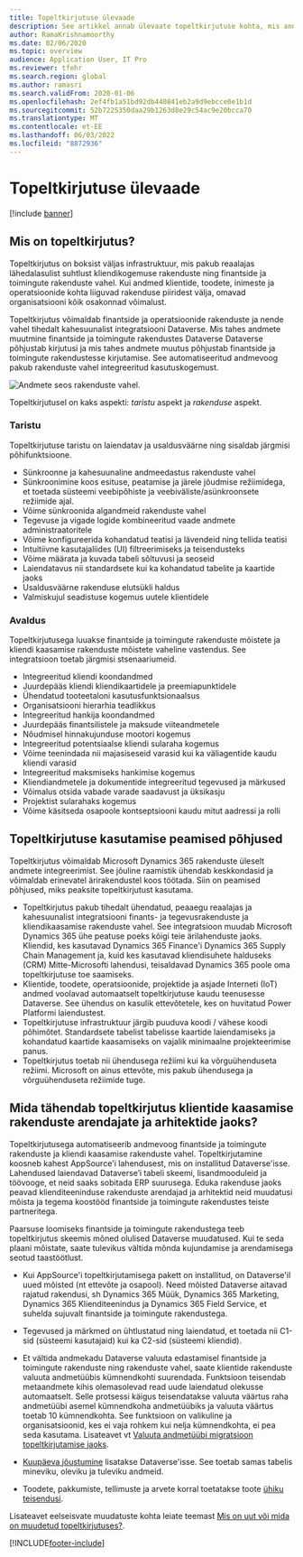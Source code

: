 ```yaml
---
title: Topeltkirjutuse ülevaade
description: See artikkel annab ülevaate topeltkirjutuse kohta, mis annab reaalajas lähedalasuvad suhtlused kliendikogemuse rakenduste ning finantside ja operatsioonide rakenduste vahel.
author: RamaKrishnamoorthy
ms.date: 02/06/2020
ms.topic: overview
audience: Application User, IT Pro
ms.reviewer: tfehr
ms.search.region: global
ms.author: ramasri
ms.search.validFrom: 2020-01-06
ms.openlocfilehash: 2ef4fb1a51bd92db440841eb2a9d9ebcce0e1b1d
ms.sourcegitcommit: 52b7225350daa29b1263d8e29c54ac9e20bcca70
ms.translationtype: MT
ms.contentlocale: et-EE
ms.lasthandoff: 06/03/2022
ms.locfileid: "8872936"
---
```

# <a name="dual-write-overview"></a>Topeltkirjutuse ülevaade

[!include [banner](../../includes/banner.md)]





## <a name="what-is-dual-write"></a>Mis on topeltkirjutus?

Topeltkirjutus on boksist väljas infrastruktuur, mis pakub reaalajas lähedalasulist suhtlust kliendikogemuse rakenduste ning finantside ja toimingute rakenduste vahel. Kui andmed klientide, toodete, inimeste ja operatsioonide kohta liiguvad rakenduse piiridest välja, omavad organisatsiooni kõik osakonnad võimalust.

Topeltkirjutus võimaldab finantside ja operatsioonide rakenduste ja nende vahel tihedalt kahesuunalist integratsiooni Dataverse. Mis tahes andmete muutmine finantside ja toimingute rakendustes Dataverse Dataverse põhjustab kirjutusi ja mis tahes andmete muutus põhjustab finantside ja toimingute rakendustesse kirjutamise. See automatiseeritud andmevoog pakub rakenduste vahel integreeritud kasutuskogemust.

![Andmete seos rakenduste vahel.](media/dual-write-overview.jpg)

Topeltkirjutusel on kaks aspekti: *taristu* aspekt ja *rakenduse* aspekt.

### <a name="infrastructure"></a>Taristu

Topeltkirjutuse taristu on laiendatav ja usaldusväärne ning sisaldab järgmisi põhifunktsioone.

+ Sünkroonne ja kahesuunaline andmeedastus rakenduste vahel
+ Sünkroonimine koos esituse, peatamise ja järele jõudmise režiimidega, et toetada süsteemi veebipõhiste ja veebiväliste/asünkroonsete režiimide ajal.
+ Võime sünkroonida algandmeid rakenduste vahel
+ Tegevuse ja vigade logide kombineeritud vaade andmete administraatoritele
+ Võime konfigureerida kohandatud teatisi ja lävendeid ning tellida teatisi
+ Intuitiivne kasutajaliides (UI) filtreerimiseks ja teisendusteks
+ Võime määrata ja kuvada tabeli sõltuvusi ja seoseid
+ Laiendatavus nii standardsete kui ka kohandatud tabelite ja kaartide jaoks
+ Usaldusväärne rakenduse elutsükli haldus
+ Valmiskujul seadistuse kogemus uutele klientidele

### <a name="application"></a>Avaldus

Topeltkirjutusega luuakse finantside ja toimingute rakenduste mõistete ja kliendi kaasamise rakenduste mõistete vaheline vastendus. See integratsioon toetab järgmisi stsenaariumeid.

+ Integreeritud kliendi koondandmed
+ Juurdepääs kliendi kliendikaartidele ja preemiapunktidele
+ Ühendatud tooteetaloni kasutusfunktsionaalsus
+ Organisatsiooni hierarhia teadlikkus
+ Integreeritud hankija koondandmed
+ Juurdepääs finantsilistele ja maksude viiteandmetele
+ Nõudmisel hinnakujunduse mootori kogemus
+ Integreeritud potentsiaalse kliendi sularaha kogemus
+ Võime teenindada nii majasiseseid varasid kui ka väliagentide kaudu kliendi varasid
+ Integreeritud maksmiseks hankimise kogemus
+ Kliendiandmetele ja dokumentide integreeritud tegevused ja märkused
+ Võimalus otsida vabade varade saadavust ja üksikasju
+ Projektist sularahaks kogemus
+ Võime käsitseda osapoole kontseptsiooni kaudu mitut aadressi ja rolli


## <a name="top-reasons-to-use-dual-write"></a>Topeltkirjutuse kasutamise peamised põhjused

Topeltkirjutus võimaldab Microsoft Dynamics 365 rakenduste üleselt andmete integreerimist. See jõuline raamistik ühendab keskkondasid ja võimaldab erinevatel ärirakendustel koos töötada. Siin on peamised põhjused, miks peaksite topeltkirjutust kasutama.

+ Topeltkirjutus pakub tihedalt ühendatud, peaaegu reaalajas ja kahesuunalist integratsiooni finants- ja tegevusrakenduste ja kliendikaasamise rakenduste vahel. See integratsioon muudab Microsoft Dynamics 365 ühe peatuse poeks kõigi teie ärilahenduste jaoks. Kliendid, kes kasutavad Dynamics 365 Finance'i Dynamics 365 Supply Chain Management ja, kuid kes kasutavad kliendisuhete halduseks (CRM) Mitte-Microsofti lahendusi, teisaldavad Dynamics 365 poole oma topeltkirjutuse toe saamiseks.
+ Klientide, toodete, operatsioonide, projektide ja asjade Interneti (IoT) andmed voolavad automaatselt topeltkirjutuse kaudu teenusesse Dataverse. See ühendus on kasulik ettevõtetele, kes on huvitatud Power Platformi laiendustest.
+ Topeltkirjutuse infrastruktuur järgib puuduva koodi / vähese koodi põhimõtet. Standardsete tabelist tabelisse kaartide laiendamiseks ja kohandatud kaartide kaasamiseks on vajalik minimaalne projekteerimise panus.
+ Topeltkirjutus toetab nii ühendusega režiimi kui ka võrguühenduseta režiimi. Microsoft on ainus ettevõte, mis pakub ühendusega ja võrguühenduseta režiimide tuge.

## <a name="what-does-dual-write-mean-for-developers-and-architects-of-customer-engagement-apps"></a><a id="developer-architect"></a>Mida tähendab topeltkirjutus klientide kaasamise rakenduste arendajate ja arhitektide jaoks?

Topeltkirjutusega automatiseerib andmevoog finantside ja toimingute rakenduste ja kliendi kaasamise rakenduste vahel. Topeltkirjutamine koosneb kahest AppSource'i lahendusest, mis on installitud Dataverse'isse. Lahendused laiendavad Dataverse’i tabeli skeemi, lisandmooduleid ja töövooge, et neid saaks sobitada ERP suurusega. Eduka rakenduse jaoks peavad klienditeeninduse rakenduste arendajad ja arhitektid neid muudatusi mõista ja tegema koostööd finantside ja toimingute rakendustes teiste partneritega.

Paarsuse loomiseks finantside ja toimingute rakendustega teeb topeltkirjutus skeemis mõned olulised Dataverse muudatused. Kui te seda plaani mõistate, saate tulevikus vältida mõnda kujundamise ja arendamisega seotud taastöötlust.

+ Kui AppSource'i topeltkirjutamisega pakett on installitud, on Dataverse'il uued mõisted (nt ettevõte ja osapool). Need mõisted Dataverse aitavad rajatud rakendusi, sh Dynamics 365 Müük, Dynamics 365 Marketing, Dynamics 365 Klienditeenindus ja Dynamics 365 Field Service, et suhelda sujuvalt finantside ja toimingute rakendustega.

+ Tegevused ja märkmed on ühtlustatud ning laiendatud, et toetada nii C1-sid (süsteemi kasutajaid) kui ka C2-sid (süsteemi kliendid).

+ Et vältida andmekadu Dataverse valuuta edastamisel finantside ja toimingute rakenduste ning rakenduste vahel, saate klientide rakenduste valuuta andmetüübis kümnendkohti suurendada. Funktsioon teisendab metaandmete kihis olemasolevad read uude laiendatud olekusse automaatselt. Selle protsessi käigus teisendatakse valuuta väärtus raha andmetüübi asemel kümnendkoha andmetüübiks ja valuuta väärtus toetab 10 kümnendkohta. See funktsioon on valikuline ja organisatsioonid, kes ei vaja rohkem kui nelja kümnendkohta, ei pea seda kasutama. Lisateavet vt [Valuuta andmetüübi migratsioon topeltkirjutamise jaoks](currrency-decimal-places.md).

+ [Kuupäeva jõustumine](../../dev-tools/date-effectivity.md) lisatakse Dataverse'isse. See toetab samas tabelis mineviku, oleviku ja tuleviku andmeid.

+ Toodete, pakkumiste, tellimuste ja arvete korral toetatakse toote [ühiku teisendusi](../../../../supply-chain/pim/tasks/manage-unit-measure.md).

Lisateavet eelseisvate muudatuste kohta leiate teemast [Mis on uut või mida on muudetud topeltkirjutuses?](whats-new-dual-write.md).



[!INCLUDE[footer-include](../../../../includes/footer-banner.md)]
